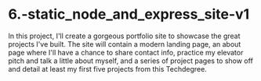 # 6.-static_node_and_express_site-v1
 In this project, I'll create a gorgeous portfolio site to showcase the great projects I've built. The site will contain a modern landing page, an about page where I'll have a chance to share contact info, practice my elevator pitch and talk a little about myself, and a series of project pages to show off and detail at least my first five projects from this Techdegree.
